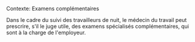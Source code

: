 Contexte: Examens complémentaires

Dans le cadre du suivi des travailleurs de nuit, le médecin du travail peut prescrire, s'il le juge utile, des examens spécialisés complémentaires, qui sont à la charge de l'employeur.